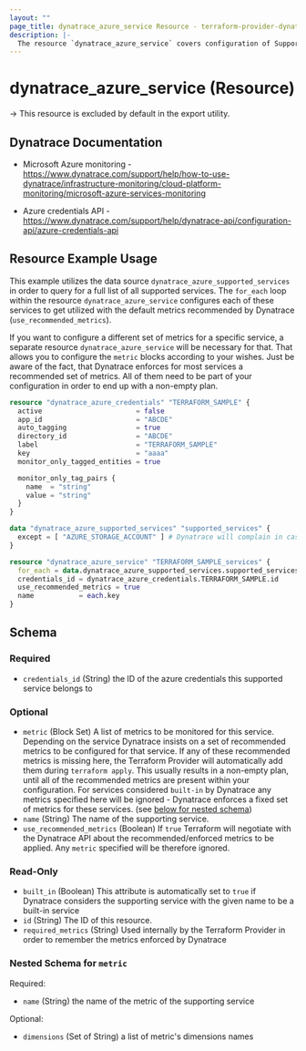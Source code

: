 ```yaml
---
layout: ""
page_title: dynatrace_azure_service Resource - terraform-provider-dynatrace"
description: |-
  The resource `dynatrace_azure_service` covers configuration of Supported Services for Azure credentials
---
```


# dynatrace_azure_service (Resource)

-> This resource is excluded by default in the export utility.

## Dynatrace Documentation

- Microsoft Azure monitoring - https://www.dynatrace.com/support/help/how-to-use-dynatrace/infrastructure-monitoring/cloud-platform-monitoring/microsoft-azure-services-monitoring

- Azure credentials API - https://www.dynatrace.com/support/help/dynatrace-api/configuration-api/azure-credentials-api

## Resource Example Usage

This example utilizes the data source `dynatrace_azure_supported_services` in order to query for a full list of all supported services.
The `for_each` loop within the resource `dynatrace_azure_service` configures each of these services to get utilized with the default metrics recommended by Dynatrace (`use_recommended_metrics`).

If you want to configure a different set of metrics for a specific service, a separate resource `dynatrace_azure_service` will be necessary for that. That allows you to configure the `metric` blocks according to your wishes.
Just be aware of the fact, that Dynatrace enforces for most services a recommended set of metrics. All of them need to be part of your configuration in order to end up with a non-empty plan.

```terraform
resource "dynatrace_azure_credentials" "TERRAFORM_SAMPLE" {
  active                       = false
  app_id                       = "ABCDE"
  auto_tagging                 = true
  directory_id                 = "ABCDE"
  label                        = "TERRAFORM_SAMPLE"
  key                          = "aaaa"
  monitor_only_tagged_entities = true

  monitor_only_tag_pairs {
    name  = "string"
    value = "string"
  }
}

data "dynatrace_azure_supported_services" "supported_services" {  
  except = [ "AZURE_STORAGE_ACCOUNT" ] # Dynatrace will complain in case this service is getting configured together with other services in the list
}

resource "dynatrace_azure_service" "TERRAFORM_SAMPLE_services" {
  for_each = data.dynatrace_azure_supported_services.supported_services.services
  credentials_id = dynatrace_azure_credentials.TERRAFORM_SAMPLE.id
  use_recommended_metrics = true
  name           = each.key
}
```

<!-- schema generated by tfplugindocs -->
## Schema

### Required

- `credentials_id` (String) the ID of the azure credentials this supported service belongs to

### Optional

- `metric` (Block Set) A list of metrics to be monitored for this service. Depending on the service Dynatrace insists on a set of recommended metrics to be configured for that service. If any of these recommended metrics is missing here, the Terraform Provider will automatically add them during `terraform apply`. This usually results in a non-empty plan, until all of the recommended metrics are present within your configuration. For services considered `built-in` by Dynatrace any metrics specified here will be ignored - Dynatrace enforces a fixed set of metrics for these services. (see [below for nested schema](#nestedblock--metric))
- `name` (String) The name of the supporting service.
- `use_recommended_metrics` (Boolean) If `true` Terraform will negotiate with the Dynatrace API about the recommended/enforced metrics to be applied. Any `metric` specified will be therefore ignored.

### Read-Only

- `built_in` (Boolean) This attribute is automatically set to `true` if Dynatrace considers the supporting service with the given name to be a built-in service
- `id` (String) The ID of this resource.
- `required_metrics` (String) Used internally by the Terraform Provider in order to remember the metrics enforced by Dynatrace

<a id="nestedblock--metric"></a>
### Nested Schema for `metric`

Required:

- `name` (String) the name of the metric of the supporting service

Optional:

- `dimensions` (Set of String) a list of metric's dimensions names
 